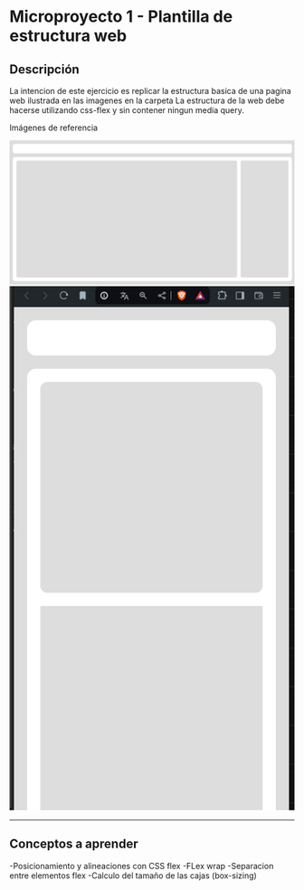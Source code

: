 # Microproyecto 1 - Plantilla de estructura web

## Descripción

La intencion de este ejercicio es replicar la estructura basica de una pagina web ilustrada en las imagenes en la carpeta
La estructura de la web debe hacerse utilizando css-flex y sin contener ningun media query.


Imágenes de referencia

![Imagen diseño desktop](./basic-template-desktop.png)
![Imagen diseño mobile](./basic-template-mobile.png)

---

## Conceptos a aprender

-Posicionamiento y alineaciones con CSS flex
-FLex wrap
-Separacion entre elementos flex
-Calculo del tamaño de las cajas (box-sizing)
